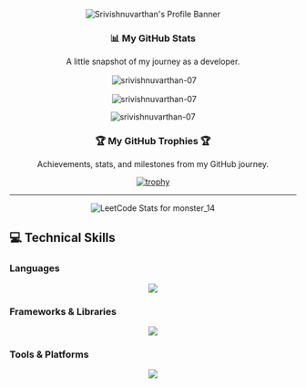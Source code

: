 <p align="center">
  <img src="https://github.com/user-attachments/assets/56fe38b3-21b3-49f9-8ebf-a435a59c5f24"
 alt="Srivishnuvarthan's Profile Banner" />
</p>
<div align="center">

### 📊 My GitHub Stats

<p>A little snapshot of my journey as a developer.</p>

<p>&nbsp;<img align="center" src="https://github-readme-stats.vercel.app/api?username=srivishnuvarthan-07&show_icons=true&locale=en&theme=tokyonight&hide_border=true&bg_color=00000000" alt="srivishnuvarthan-07" /></p>

<p>&nbsp;<img align="center" src="https://github-readme-stats.vercel.app/api/top-langs?username=srivishnuvarthan-07&layout=compact&locale=en&theme=tokyonight&hide_border=true&bg_color=00000000" alt="srivishnuvarthan-07" /></p>

<p><img align="center" src="https://streak-stats.demolab.com/?user=srivishnuvarthan-07&theme=tokyonight&hide_border=true" alt="srivishnuvarthan-07" /></p>

</div>


<div align="center">

### 🏆 My GitHub Trophies 🏆

<p>Achievements, stats, and milestones from my GitHub journey.</p>

[![trophy](https://github-profile-trophy.vercel.app/?username=srivishnuvarthan-07&theme=gruvbox&row=1&column=7)](https://github.com/ryo-ma/github-profile-trophy)

</div>

---
<p align="center">
  <img src="https://leetcard.jacoblin.cool/monster_14?theme=dark&font=Noto%20Sans%20JP" alt="LeetCode Stats for monster_14"/>
</p>

## 💻 Technical Skills

### Languages
<p align="center">
  <a href="https://skillicons.dev">
    <img src="https://skillicons.dev/icons?i=cpp,java,python,javascript,html,css,mysql,postgresql" />
  </a>
</p>

### Frameworks & Libraries
<p align="center">
  <a href="https://skillicons.dev">
    <img src="https://skillicons.dev/icons?i=react,nodejs,spring,pandas,numpy" />
  </a>
</p>

### Tools & Platforms
<p align="center">
  <a href="https://skillicons.dev">
    <img src="https://skillicons.dev/icons?i=git,docker,aws,postman,vscode" />
  </a>
</p>

